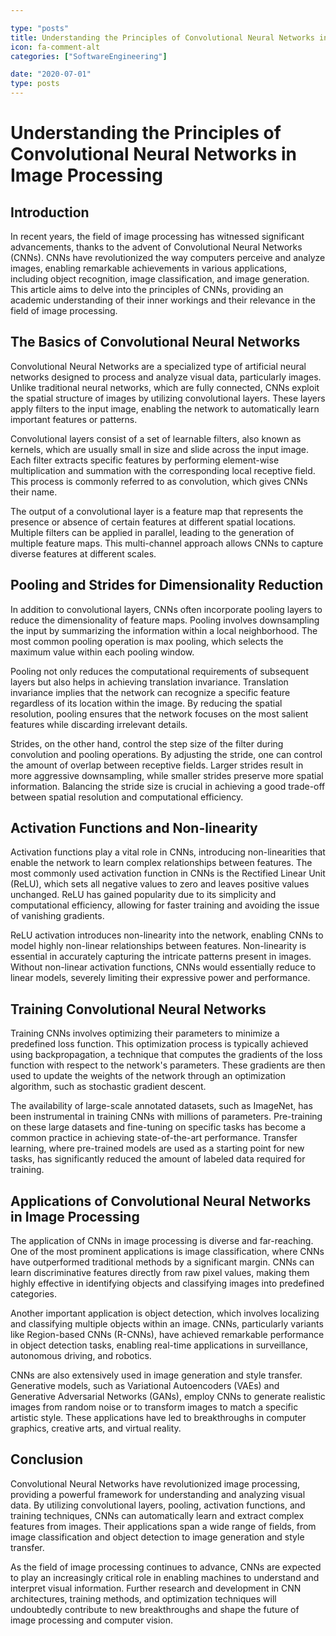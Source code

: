 ```yaml
---

type: "posts"
title: Understanding the Principles of Convolutional Neural Networks in Image Processing
icon: fa-comment-alt
categories: ["SoftwareEngineering"]

date: "2020-07-01"
type: posts
---
```





# Understanding the Principles of Convolutional Neural Networks in Image Processing

## Introduction

In recent years, the field of image processing has witnessed significant advancements, thanks to the advent of Convolutional Neural Networks (CNNs). CNNs have revolutionized the way computers perceive and analyze images, enabling remarkable achievements in various applications, including object recognition, image classification, and image generation. This article aims to delve into the principles of CNNs, providing an academic understanding of their inner workings and their relevance in the field of image processing.

## The Basics of Convolutional Neural Networks

Convolutional Neural Networks are a specialized type of artificial neural networks designed to process and analyze visual data, particularly images. Unlike traditional neural networks, which are fully connected, CNNs exploit the spatial structure of images by utilizing convolutional layers. These layers apply filters to the input image, enabling the network to automatically learn important features or patterns.

Convolutional layers consist of a set of learnable filters, also known as kernels, which are usually small in size and slide across the input image. Each filter extracts specific features by performing element-wise multiplication and summation with the corresponding local receptive field. This process is commonly referred to as convolution, which gives CNNs their name.

The output of a convolutional layer is a feature map that represents the presence or absence of certain features at different spatial locations. Multiple filters can be applied in parallel, leading to the generation of multiple feature maps. This multi-channel approach allows CNNs to capture diverse features at different scales.

## Pooling and Strides for Dimensionality Reduction

In addition to convolutional layers, CNNs often incorporate pooling layers to reduce the dimensionality of feature maps. Pooling involves downsampling the input by summarizing the information within a local neighborhood. The most common pooling operation is max pooling, which selects the maximum value within each pooling window.

Pooling not only reduces the computational requirements of subsequent layers but also helps in achieving translation invariance. Translation invariance implies that the network can recognize a specific feature regardless of its location within the image. By reducing the spatial resolution, pooling ensures that the network focuses on the most salient features while discarding irrelevant details.

Strides, on the other hand, control the step size of the filter during convolution and pooling operations. By adjusting the stride, one can control the amount of overlap between receptive fields. Larger strides result in more aggressive downsampling, while smaller strides preserve more spatial information. Balancing the stride size is crucial in achieving a good trade-off between spatial resolution and computational efficiency.

## Activation Functions and Non-linearity

Activation functions play a vital role in CNNs, introducing non-linearities that enable the network to learn complex relationships between features. The most commonly used activation function in CNNs is the Rectified Linear Unit (ReLU), which sets all negative values to zero and leaves positive values unchanged. ReLU has gained popularity due to its simplicity and computational efficiency, allowing for faster training and avoiding the issue of vanishing gradients.

ReLU activation introduces non-linearity into the network, enabling CNNs to model highly non-linear relationships between features. Non-linearity is essential in accurately capturing the intricate patterns present in images. Without non-linear activation functions, CNNs would essentially reduce to linear models, severely limiting their expressive power and performance.

## Training Convolutional Neural Networks

Training CNNs involves optimizing their parameters to minimize a predefined loss function. This optimization process is typically achieved using backpropagation, a technique that computes the gradients of the loss function with respect to the network's parameters. These gradients are then used to update the weights of the network through an optimization algorithm, such as stochastic gradient descent.

The availability of large-scale annotated datasets, such as ImageNet, has been instrumental in training CNNs with millions of parameters. Pre-training on these large datasets and fine-tuning on specific tasks has become a common practice in achieving state-of-the-art performance. Transfer learning, where pre-trained models are used as a starting point for new tasks, has significantly reduced the amount of labeled data required for training.

## Applications of Convolutional Neural Networks in Image Processing

The application of CNNs in image processing is diverse and far-reaching. One of the most prominent applications is image classification, where CNNs have outperformed traditional methods by a significant margin. CNNs can learn discriminative features directly from raw pixel values, making them highly effective in identifying objects and classifying images into predefined categories.

Another important application is object detection, which involves localizing and classifying multiple objects within an image. CNNs, particularly variants like Region-based CNNs (R-CNNs), have achieved remarkable performance in object detection tasks, enabling real-time applications in surveillance, autonomous driving, and robotics.

CNNs are also extensively used in image generation and style transfer. Generative models, such as Variational Autoencoders (VAEs) and Generative Adversarial Networks (GANs), employ CNNs to generate realistic images from random noise or to transform images to match a specific artistic style. These applications have led to breakthroughs in computer graphics, creative arts, and virtual reality.

## Conclusion

Convolutional Neural Networks have revolutionized image processing, providing a powerful framework for understanding and analyzing visual data. By utilizing convolutional layers, pooling, activation functions, and training techniques, CNNs can automatically learn and extract complex features from images. Their applications span a wide range of fields, from image classification and object detection to image generation and style transfer.

As the field of image processing continues to advance, CNNs are expected to play an increasingly critical role in enabling machines to understand and interpret visual information. Further research and development in CNN architectures, training methods, and optimization techniques will undoubtedly contribute to new breakthroughs and shape the future of image processing and computer vision.
